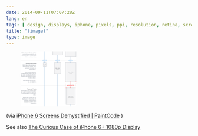 ```yaml
---
date: 2014-09-11T07:07:28Z
lang: en
tags: [ design, displays, iphone, pixels, ppi, resolution, retina, screens ]
title: "(image)"
type: image
---
```


<figure>
<a
href="https://hugo.ferreira.cc/via-iphone-6-screens-demystified-paintcode/attachment/77/"
rel="attachment"><img
src="tumblr_nbreys6GHf1qz82meo1_1280-150x150.png"
width="150" height="150" /></a></figure>

(via [iPhone 6 Screens Demystified  | 
PaintCode](http://www.paintcodeapp.com/news/iphone-6-screens-demystified)
)

See also [The Curious Case of iPhone 6+ 1080p
Display](https://medium.com/@brucewangsg/the-curious-case-of-iphone-6-1080p-display-b33dac5bbcb6)

